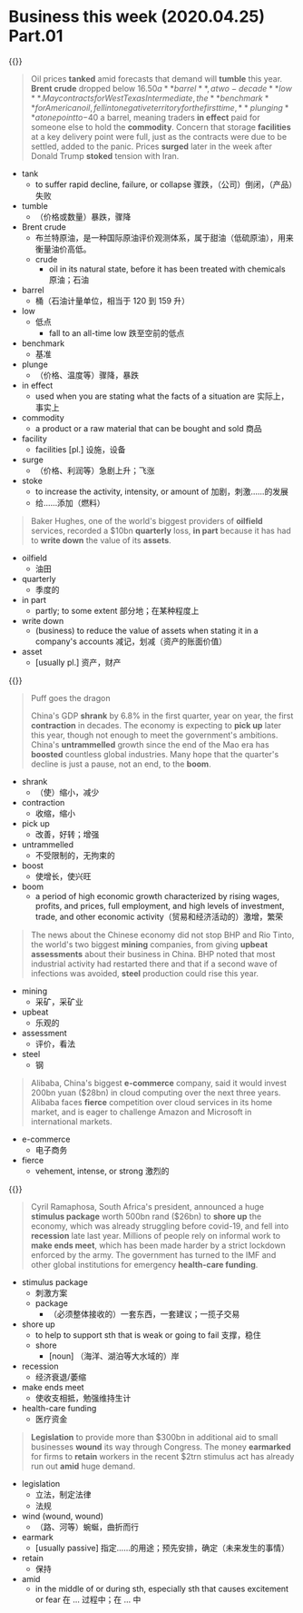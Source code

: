 # Business this week (2020.04.25) Part.01


{{<music url="/economist/20200425/003 The world this week - Business/1.mp3">}}

> Oil prices **tanked** amid forecasts that demand will **tumble** this year. **Brent crude** dropped below $16.50 a **barrel**, a two-decade **low**. May contracts for West Texas Intermediate, the **benchmark** for American oil, fell into negative territory for the first time, **plunging** at one point to -$40 a barrel, meaning traders **in effect** paid for someone else to hold the **commodity**. Concern that storage **facilities** at a key delivery point were full, just as the contracts were due to be settled, added to the panic. Prices **surged** later in the week after Donald Trump **stoked** tension with Iran.

- tank
  - to suffer rapid decline, failure, or collapse 骤跌，（公司）倒闭，（产品）失败
- tumble
  - （价格或数量）暴跌，骤降
- Brent crude
  - 布兰特原油，是一种国际原油评价观测体系，属于甜油（低硫原油），用来衡量油价高低。
  - crude
    - oil in its natural state, before it has been treated with chemicals 原油；石油
- barrel
  - 桶（石油计量单位，相当于 120 到 159 升）
- low
  - 低点
    - fall to an all-time low 跌至空前的低点
- benchmark
  - 基准
- plunge
  - （价格、温度等）骤降，暴跌
- in effect
  - used when you are stating what the facts of a situation are 实际上，事实上
- commodity
  - a product or a raw material that can be bought and sold 商品
- facility
  - facilities [pl.] 设施，设备
- surge
  - （价格、利润等）急剧上升；飞涨
- stoke
  - to increase the activity, intensity, or amount of 加剧，刺激……的发展
  - 给……添加（燃料）

> Baker Hughes, one of the world's biggest providers of **oilfield** services, recorded a $10bn **quarterly** loss, **in part** because it has had to **write down** the value of its **assets**.

- oilfield
  - 油田
- quarterly
  - 季度的
- in part
  - partly; to some extent 部分地；在某种程度上
- write down
  - (business) to reduce the value of assets when stating it in a company's accounts 减记，划减（资产的账面价值）
- asset
  - [usually pl.] 资产，财产

{{<music url="/economist/20200425/003 The world this week - Business/2.mp3">}}

> Puff goes the dragon
> 
> China's GDP **shrank** by 6.8% in the first quarter, year on year, the first **contraction** in decades. The economy is expecting to **pick up** later this year, though not enough to meet the government's ambitions. China's **untrammelled** growth since the end of the Mao era has **boosted** countless global industries. Many hope that the quarter's decline is just a pause, not an end, to the **boom**.

- shrank
  - （使）缩小，减少
- contraction
  - 收缩，缩小
- pick up
  - 改善，好转；增强
- untrammelled
  - 不受限制的，无拘束的
- boost
  - 使增长，使兴旺
- boom
  - a period of high economic growth characterized by rising wages, profits, and prices, full employment, and high levels of investment, trade, and other economic activity（贸易和经济活动的）激增，繁荣

> The news about the Chinese economy did not stop BHP and Rio Tinto, the world's two biggest **mining** companies, from giving **upbeat** **assessments** about their business in China. BHP noted that most industrial activity had restarted there and that if a second wave of infections was avoided, **steel** production could rise this year.

- mining
  - 采矿，采矿业
- upbeat
  - 乐观的
- assessment
  - 评价，看法
- steel
  - 钢

> Alibaba, China's biggest **e-commerce** company, said it would invest 200bn yuan ($28bn) in cloud computing over the next three years. Alibaba faces **fierce** competition over cloud services in its home market, and is eager to challenge Amazon and Microsoft in international markets.

- e-commerce
  - 电子商务
- fierce
  - vehement, intense, or strong 激烈的

{{<music url="/economist/20200425/003 The world this week - Business/3.mp3">}}

> Cyril Ramaphosa, South Africa's president, announced a huge **stimulus package** worth 500bn rand ($26bn) to **shore up** the economy, which was already struggling before covid-19, and fell into **recession** late last year. Millions of people rely on informal work to **make ends meet**, which has been made harder by a strict lockdown enforced by the army. The government has turned to the IMF and other global institutions for emergency **health-care funding**.

- stimulus package
  - 刺激方案
  - package
    - （必须整体接收的）一套东西，一套建议；一揽子交易
- shore up
  - to help to support sth that is weak or going to fail 支撑，稳住
  - shore
    - [noun] （海洋、湖泊等大水域的）岸
- recession
  - 经济衰退/萎缩
- make ends meet
  - 使收支相抵，勉强维持生计
- health-care funding
  - 医疗资金

> **Legislation** to provide more than $300bn in additional aid to small businesses **wound** its way through Congress. The money **earmarked** for firms to **retain** workers in the recent $2trn stimulus act has already run out **amid** huge demand.

- legislation
  - 立法，制定法律
  - 法规
- wind (wound, wound)
  - （路、河等）蜿蜒，曲折而行
- earmark
  - [usually passive] 指定……的用途；预先安排，确定（未来发生的事情）
- retain
  - 保持
- amid
  - in the middle of or during sth, especially sth that causes excitement or fear 在 … 过程中；在 … 中
